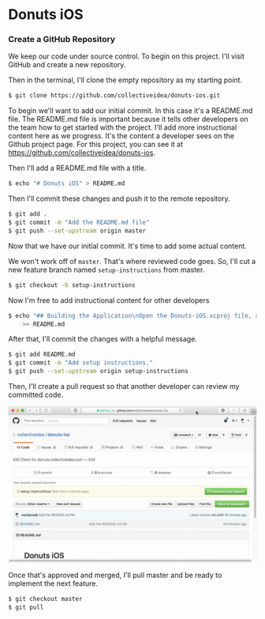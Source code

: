 # Donuts iOS

### Create a GitHub Repository

We keep our code under source control. To begin on this project. I'll visit
GitHub and create a new repository.

Then in the terminal, I'll clone the empty repository as my starting point.

```bash
$ git clone https://github.com/collectiveidea/donuts-ios.git
```

To begin we'll want to add our initial commit. In this case it's a README.md file. The README.md file is important because it tells other developers on the team how to get started with the project. I'll add more instructional content here as we progress. It's the content a developer sees on the Github project page. For this project, you can see it at https://github.com/collectiveidea/donuts-ios.


Then I'll add a README.md file with a title.
```bash
$ echo "# Donuts iOS" > README.md
```

Then I'll commit these changes and push it to the remote repository.

```bash
$ git add .
$ git commit -m "Add the README.md file"
$ git push --set-upstream origin master
```

Now that we have our initial commit. It's time to add some actual content.

 We won't work off of `master`. That's where reviewed code goes. So, I'll cut a new feature branch named `setup-instructions` from master.

```bash
$ git checkout -b setup-instructions
```

Now I'm free to add instructional content for other developers

```bash
$ echo "## Building the Application\nOpen the Donuts-iOS.xcproj file, and press <&#8984;-R>" \
    >> README.md
```

After that, I'll commit the changes with a helpful message.

```bash
$ git add README.md
$ git commit -m "Add setup instructions."
$ git push --set-upstream origin setup-instructions
```

Then, I'll create a pull request so that another developer can review my committed
code.

![Creating a pull reqeuest](create-pull-request.gif)

Once that's approved and merged, I'll pull master and be ready to implement
the next feature.

```bash
$ git checkout master
$ git pull
```

